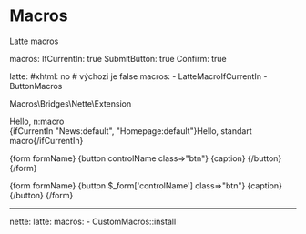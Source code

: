 Macros
======
Latte macros

macros:
    IfCurrentIn: true
    SubmitButton: true
    Confirm: true
    


latte:
	#xhtml: no  # výchozi je false
	macros:
		- LatteMacroIfCurrentIn
		- ButtonMacros



Macros\Bridges\Nette\Extension


<div n:ifCurrentIn="'News:default', 'Homepage:default'">Hello, n:macro</div>
{ifCurrentIn "News:default", "Homepage:default"}Hello, standart macro{/ifCurrentIn}


{form formName}
	{button controlName class=>"btn"}
		<i class="icon icon-ok"></i>
		{caption}
	{/button}
{/form}



{form formName}
	{button $_form['controlName'] class=>"btn"}
		<i class="icon icon-ok"></i>
		{caption}
	{/button}
{/form}



----
nette:
    latte:
        macros:
            - CustomMacros::install
